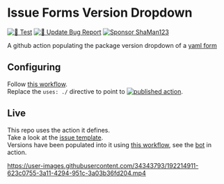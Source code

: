 # Issue Forms Version Dropdown

[![🧪 Test](https://github.com/ShaMan123/gha-form-dropdown-options/actions/workflows/test.yml/badge.svg)](https://github.com/ShaMan123/gha-form-dropdown-options/actions/workflows/test.yml)
[![🚀 Update Bug Report](https://github.com/ShaMan123/gha-form-dropdown-options/actions/workflows/update_bug_report.yml/badge.svg)](https://github.com/ShaMan123/gha-form-dropdown-options/actions/workflows/update_bug_report.yml)
[![Sponsor ShaMan123](https://img.shields.io/static/v1?label=Sponsor%20ShaMan123&message=%E2%9D%A4&logo=GitHub&color=%23fe8e86)](https://github.com/sponsors/ShaMan123)

A github action populating the package version dropdown of a [yaml form](https://docs.github.com/en/communities/using-templates-to-encourage-useful-issues-and-pull-requests/syntax-for-issue-forms)

## Configuring

Follow [this workflow](.github/workflows/update_bug_report.yml).\
Replace the `uses: ./` directive to point to [![published action ](https://img.shields.io/github/v/tag/ShaMan123/gha-form-dropdown-options?label=ShaMan123%2Fgha-populate-form-version%40&sort=semver)](https://github.com/marketplace/actions/issue-forms-version-dropdown).

## Live

This repo uses the action it defines.\
Take a look at the [issue template](../../issues/new?template=bug_report.yml).\
Versions have been populated into it using [this workflow](.github/workflows/update_bug_report.yml), see the [bot](../../commits?author=github-actions%5Bbot%5D) in action.

https://user-images.githubusercontent.com/34343793/192214911-623c0755-3a11-4294-951c-3a03b36fd204.mp4

